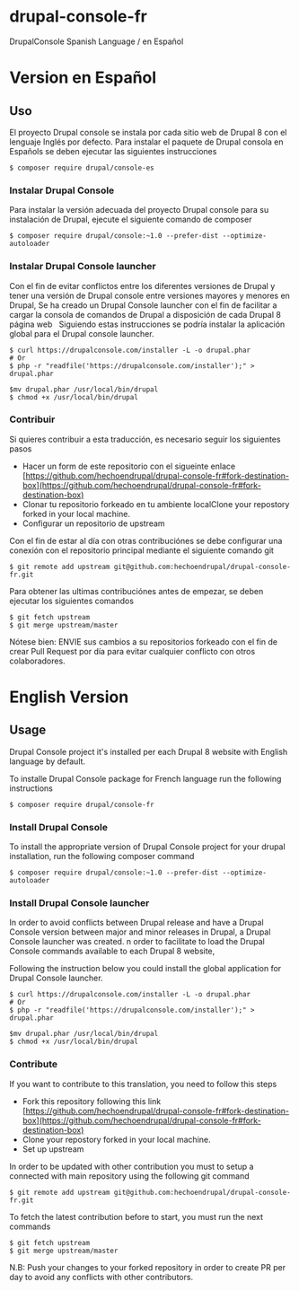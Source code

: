 # drupal-console-fr
DrupalConsole Spanish Language / en Español

# Version en Español

## Uso

El proyecto Drupal console se instala por cada sitio web de Drupal 8 con el lenguaje Inglés por defecto.
Para instalar el paquete de Drupal consola en Españols se deben ejecutar las siguientes instrucciones

```
$ composer require drupal/console-es
```

### Instalar Drupal Console

Para instalar la versión adecuada del proyecto Drupal console para su instalación de Drupal, ejecute el siguiente comando de composer

```
$ composer require drupal/console:~1.0 --prefer-dist --optimize-autoloader
```

### Instalar Drupal Console launcher

Con el fin de evitar conflictos entre los diferentes versiones de  Drupal y tener una versión de Drupal console entre versiones mayores y menores en Drupal, Se ha creado un Drupal Console launcher con el fin de facilitar a cargar la consola de comandos de Drupal a disposición de cada Drupal 8 página web
 
Siguiendo estas instrucciones se podría instalar la aplicación global para el Drupal console launcher.
```
$ curl https://drupalconsole.com/installer -L -o drupal.phar
# Or 
$ php -r "readfile('https://drupalconsole.com/installer');" > drupal.phar

$mv drupal.phar /usr/local/bin/drupal
$ chmod +x /usr/local/bin/drupal
```

### Contribuir

Si quieres contribuir a esta traducción, es necesario seguir los siguientes pasos

- Hacer un form de este repositorio con el sigueinte enlace [https://github.com/hechoendrupal/drupal-console-fr#fork-destination-box](https://github.com/hechoendrupal/drupal-console-fr#fork-destination-box)
- Clonar tu repositorio forkeado en tu ambiente localClone your repostory forked in your local machine.
- Configurar un repositorio de upstream

Con el fin de estar al día con otras contribuciónes se debe configurar una conexión con el repositorio principal mediante el siguiente comando git

```
$ git remote add upstream git@github.com:hechoendrupal/drupal-console-fr.git
```

Para obtener las ultimas contribuciónes antes de empezar, se deben ejecutar los siguientes comandos

```
$ git fetch upstream
$ git merge upstream/master
```

Nótese bien: ENVIE sus cambios a su repositorios forkeado con el fin de crear Pull Request por día para evitar cualquier conflicto con otros colaboradores.

# English Version

## Usage

Drupal Console project it's installed per each Drupal 8 website with English language by default.

To installe Drupal Console package for French language run the following instructions

```
$ composer require drupal/console-fr
```

### Install Drupal Console

To install the appropriate version of Drupal Console project for your drupal installation, run the following composer command

```
$ composer require drupal/console:~1.0 --prefer-dist --optimize-autoloader
```

### Install Drupal Console launcher

In order to avoid conflicts between Drupal release and have a Drupal Console version between major and minor releases in Drupal,  a Drupal Console launcher was created. n order to facilitate to load the Drupal Console commands available to each
Drupal 8 website,
 
Following the instruction below you could install the global application for Drupal Console launcher. 

```
$ curl https://drupalconsole.com/installer -L -o drupal.phar
# Or 
$ php -r "readfile('https://drupalconsole.com/installer');" > drupal.phar

$mv drupal.phar /usr/local/bin/drupal
$ chmod +x /usr/local/bin/drupal
```

### Contribute

If you want to contribute to this translation, you need to follow this steps

- Fork this repository following this link [https://github.com/hechoendrupal/drupal-console-fr#fork-destination-box](https://github.com/hechoendrupal/drupal-console-fr#fork-destination-box)
- Clone your repostory forked in your local machine.
- Set up upstream

In order to be updated with other contribution you must to setup a connected with main repository using the following git command

```
$ git remote add upstream git@github.com:hechoendrupal/drupal-console-fr.git
```

To fetch the latest contribution before to start, you must run the next commands
```
$ git fetch upstream
$ git merge upstream/master
```

N.B: Push your changes to your forked repository in order to create PR per day to avoid any conflicts with other contributors.